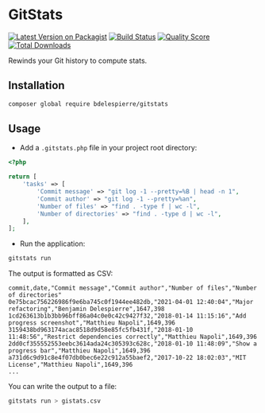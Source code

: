 # GitStats

[![Latest Version on Packagist](https://img.shields.io/packagist/v/bdelespierre/gitstats.svg?style=flat-square)](https://packagist.org/packages/bdelespierre/gitstats)
[![Build Status](https://img.shields.io/travis/bdelespierre/gitstats/master.svg?style=flat-square)](https://travis-ci.org/bdelespierre/gitstats)
[![Quality Score](https://img.shields.io/scrutinizer/g/bdelespierre/gitstats.svg?style=flat-square)](https://scrutinizer-ci.com/g/bdelespierre/gitstats)
[![Total Downloads](https://img.shields.io/packagist/dt/bdelespierre/gitstats.svg?style=flat-square)](https://packagist.org/packages/bdelespierre/gitstats)

Rewinds your Git history to compute stats.

## Installation

```bash
composer global require bdelespierre/gitstats
```

## Usage

- Add a `.gitstats.php` file in your project root directory:

```php
<?php

return [
    'tasks' => [
        'Commit message' => "git log -1 --pretty=%B | head -n 1",
        'Commit author' => "git log -1 --pretty=%an",
        'Number of files' => "find . -type f | wc -l",
        'Number of directories' => "find . -type d | wc -l",
    ],
];
```

- Run the application:

```bash
gitstats run
```

The output is formatted as CSV:

```csv
commit,date,"Commit message","Commit author","Number of files","Number of directories"
0e75bcac756226986f9e6ba745c0f1944ee482db,"2021-04-01 12:40:04","Major refactoring","Benjamin Delespierre",1647,398
1cd263613b1b3bb96bff86a04c0e0c42c9427f32,"2018-01-14 11:15:16","Add progress screenshot","Matthieu Napoli",1649,396
3159438bd963174acac8518d9d58e85fc5fb431f,"2018-01-10 11:48:56","Restrict dependencies correctly","Matthieu Napoli",1649,396
2dd0cf355552553eebc3614ada24c305393c628c,"2018-01-10 11:48:09","Show a progress bar","Matthieu Napoli",1649,396
a731d6c9d91c8e4f07db0bec6e22c912a55baef2,"2017-10-22 18:02:03","MIT License","Matthieu Napoli",1649,396
...
```

You can write the output to a file:

```bash
gitstats run > gistats.csv
```

